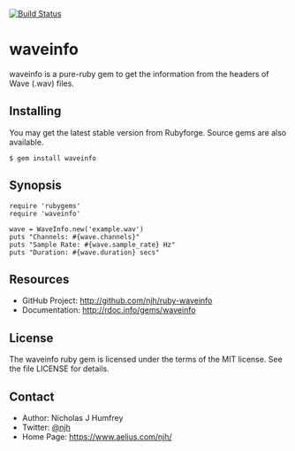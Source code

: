 [![Build Status](https://travis-ci.org/njh/ruby-waveinfo.svg)](https://travis-ci.org/njh/ruby-waveinfo)

waveinfo
========

waveinfo is a pure-ruby gem to get the information from the headers of Wave (.wav) files.


Installing
----------

You may get the latest stable version from Rubyforge. Source gems are also available.

    $ gem install waveinfo


Synopsis
--------

    require 'rubygems'
    require 'waveinfo'
    
    wave = WaveInfo.new('example.wav')
    puts "Channels: #{wave.channels}"
    puts "Sample Rate: #{wave.sample_rate} Hz"
    puts "Duration: #{wave.duration} secs"



Resources
---------

* GitHub Project: http://github.com/njh/ruby-waveinfo
* Documentation: http://rdoc.info/gems/waveinfo


License
-------

The waveinfo ruby gem is licensed under the terms of the MIT license.
See the file LICENSE for details.


Contact
-------

* Author:    Nicholas J Humfrey
* Twitter:   [@njh](https://twitter.com/njh)
* Home Page: https://www.aelius.com/njh/

